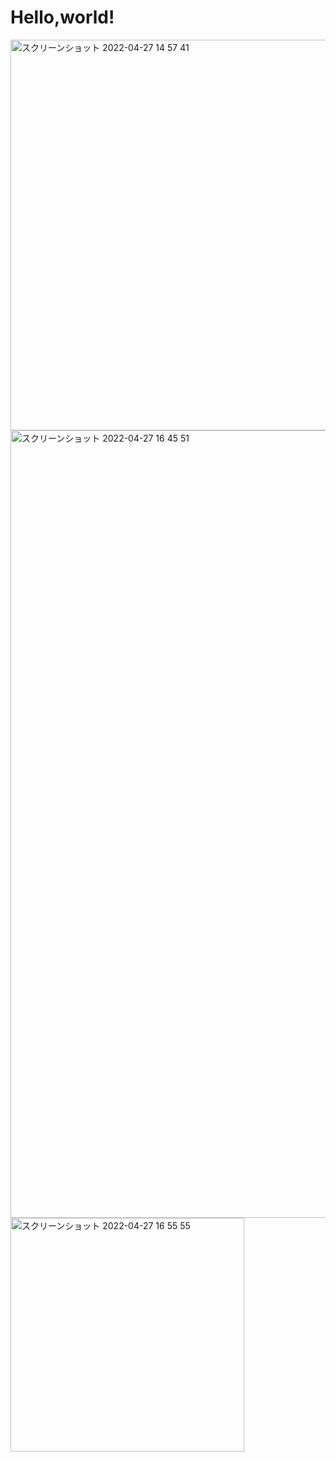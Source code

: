 # Hello,world!
<img width="625" alt="スクリーンショット 2022-04-27 14 57 41" src="https://user-images.githubusercontent.com/104488855/165466488-beb9724d-b876-4486-9814-617941f497fc.png">
<img width="1260" alt="スクリーンショット 2022-04-27 16 45 51" src="https://user-images.githubusercontent.com/104488855/165470095-7ae133e3-1c4b-481b-81b6-ca86c204e64a.png">
<img width="374" alt="スクリーンショット 2022-04-27 16 55 55" src="https://user-images.githubusercontent.com/104488855/165470104-41c3b2e9-6c86-4281-b7e1-dcf34836315e.png">
